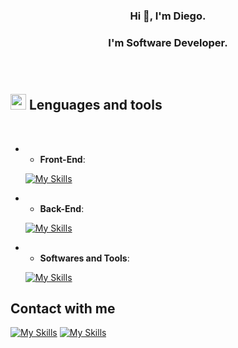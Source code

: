 <h3 align=center>Hi 👋, I'm Diego.<h3/>
   
<h3 align=center>I'm Software Developer.<h3/>
<br>

## <img src="https://media2.giphy.com/media/QssGEmpkyEOhBCb7e1/giphy.gif?cid=ecf05e47a0n3gi1bfqntqmob8g9aid1oyj2wr3ds3mg700bl&rid=giphy.gif" width ="25"><b> Lenguages and tools</b>
<br>

- - **Front-End**:

   [![My Skills](https://skillicons.dev/icons?i=html,css,bootstrap&theme=light)](https://skillicons.dev)

- - **Back-End**:
    
   [![My Skills](https://skillicons.dev/icons?i=javascript,java,nodejs,mysql&theme=light)](https://skillicons.dev)
- - **Softwares and Tools**:
  
   [![My Skills](https://skillicons.dev/icons?i=git,github,vscode,figma&theme=light)](https://skillicons.dev)
  

## Contact with me

   [![My Skills](https://skillicons.dev/icons?i=twitter&theme=light)](https://x.com/diiego192)
   [![My Skills](https://skillicons.dev/icons?i=gmail&theme=light)](mailto:diiegocabello19@gmail.com)


